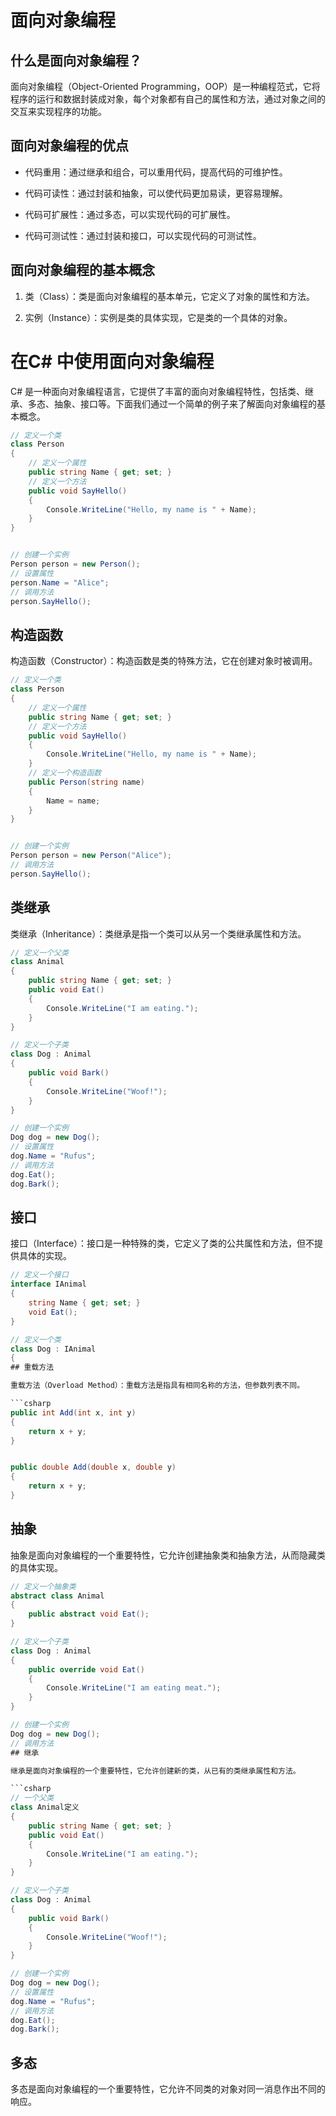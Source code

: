 <!--
 * @Author: 崩布猪
 * @Date: 2024-04-13 08:23:01
 * @LastEditors: 崩布猪
 * @LastEditTime: 2024-04-13 09:15:49
 * @FilePath: \CCCC\object.md
 * @Description: 
 * 
-->
<!--
 * @Author: 崩布猪
 * @Date: 2024-04-13 08:23:01
 * @LastEditors: 崩布猪
 * @LastEditTime: 2024-04-13 08:29:07
 * @FilePath: \CCCC\object.md
 * @Description: 本模块开始面向对象编程
 * 
-->

# 面向对象编程

## 什么是面向对象编程？

面向对象编程（Object-Oriented Programming，OOP）是一种编程范式，它将程序的运行和数据封装成对象，每个对象都有自己的属性和方法，通过对象之间的交互来实现程序的功能。

## 面向对象编程的优点

- 代码重用：通过继承和组合，可以重用代码，提高代码的可维护性。  

- 代码可读性：通过封装和抽象，可以使代码更加易读，更容易理解。  

- 代码可扩展性：通过多态，可以实现代码的可扩展性。  

- 代码可测试性：通过封装和接口，可以实现代码的可测试性。  

## 面向对象编程的基本概念

1. 类（Class）：类是面向对象编程的基本单元，它定义了对象的属性和方法。

2. 实例（Instance）：实例是类的具体实现，它是类的一个具体的对象。

# 在C# 中使用面向对象编程

C# 是一种面向对象编程语言，它提供了丰富的面向对象编程特性，包括类、继承、多态、抽象、接口等。下面我们通过一个简单的例子来了解面向对象编程的基本概念。

```csharp
// 定义一个类
class Person
{
    // 定义一个属性
    public string Name { get; set; }
    // 定义一个方法
    public void SayHello()
    {
        Console.WriteLine("Hello, my name is " + Name);
    }
}


// 创建一个实例
Person person = new Person();
// 设置属性
person.Name = "Alice";
// 调用方法
person.SayHello();
```
## 构造函数

构造函数（Constructor）：构造函数是类的特殊方法，它在创建对象时被调用。


```csharp
// 定义一个类
class Person
{
    // 定义一个属性
    public string Name { get; set; }
    // 定义一个方法
    public void SayHello()
    {
        Console.WriteLine("Hello, my name is " + Name);
    }
    // 定义一个构造函数
    public Person(string name)
    {
        Name = name;
    }
}


// 创建一个实例 
Person person = new Person("Alice");
// 调用方法
person.SayHello();
```

## 类继承

类继承（Inheritance）：类继承是指一个类可以从另一个类继承属性和方法。

```csharp
// 定义一个父类
class Animal
{
    public string Name { get; set; }
    public void Eat()
    {
        Console.WriteLine("I am eating.");
    }
}

// 定义一个子类
class Dog : Animal
{
    public void Bark()
    {
        Console.WriteLine("Woof!");
    }
}

// 创建一个实例
Dog dog = new Dog();
// 设置属性
dog.Name = "Rufus";
// 调用方法
dog.Eat();
dog.Bark();
```

## 接口

接口（Interface）：接口是一种特殊的类，它定义了类的公共属性和方法，但不提供具体的实现。

```csharp
// 定义一个接口
interface IAnimal
{
    string Name { get; set; }
    void Eat();
}

// 定义一个类
class Dog : IAnimal
{
## 重载方法

重载方法（Overload Method）：重载方法是指具有相同名称的方法，但参数列表不同。

```csharp
public int Add(int x, int y)
{
    return x + y;
}


public double Add(double x, double y)
{
    return x + y;
}
```




## 抽象

抽象是面向对象编程的一个重要特性，它允许创建抽象类和抽象方法，从而隐藏类的具体实现。

```csharp
// 定义一个抽象类
abstract class Animal
{
    public abstract void Eat();
}

// 定义一个子类
class Dog : Animal
{
    public override void Eat()
    {
        Console.WriteLine("I am eating meat.");
    }
}

// 创建一个实例
Dog dog = new Dog();
// 调用方法
## 继承

继承是面向对象编程的一个重要特性，它允许创建新的类，从已有的类继承属性和方法。

```csharp
// 一个父类
class Animal定义
{
    public string Name { get; set; }
    public void Eat()
    {
        Console.WriteLine("I am eating.");
    }
}

// 定义一个子类
class Dog : Animal
{
    public void Bark()
    {
        Console.WriteLine("Woof!");
    }
}

// 创建一个实例
Dog dog = new Dog();
// 设置属性
dog.Name = "Rufus";
// 调用方法
dog.Eat();
dog.Bark();
```

## 多态

多态是面向对象编程的一个重要特性，它允许不同类的对象对同一消息作出不同的响应。

```csharp